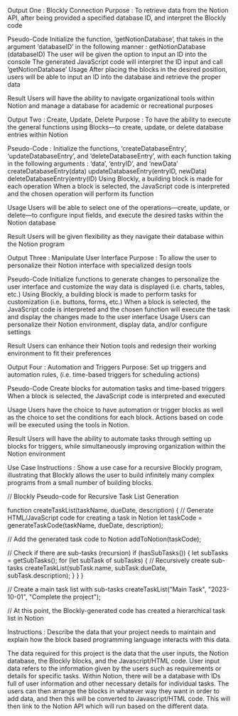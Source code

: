 Output One : Blockly Connection
Purpose : To retrieve data from the Notion API, after being provided a specified database ID, and interpret the Blockly code


Pseudo-Code
Initialize the function, ‘getNotionDatabase’, that takes in the argument ‘databaseID’ in the following manner : 
getNotionDatabase (databaseID)
The user will be given the option to input an ID into the console 
The generated JavaScript code will interpret the ID input and call ‘getNotionDatabase’
Usage
After placing the blocks in the desired position, users will be able to input an ID into the database and retrieve the proper data


Result 
Users will have the ability to navigate organizational tools within Notion and manage a database for academic or recreational purposes


Output Two : Create, Update, Delete
Purpose : To have the ability to execute the general functions using Blocks—to create, update, or delete database entries within Notion


Pseudo-Code : 
Initialize the functions, ‘createDatabaseEntry’, ‘updateDatabaseEntry’, and ‘deleteDatabaseEntry’, with each function taking in the following arguments : ‘data’, ‘entryID’, and ‘newData’
createDatabaseEntry(data)
updateDatabaseEntry(entryID, newData)
deleteDatabaseEntry(entry(ID)
Using Blockly, a building block is made for each operation
When a block is selected, the JavaScript code is interpreted and the chosen operation will perform its function


Usage
Users will be able to select one of the operations—create, update, or delete—to configure input fields, and execute the desired tasks within the Notion database


Result
Users will be given flexibility as they navigate their database within the Notion program 






Output Three : Manipulate User Interface
Purpose : To allow the user to personalize their Notion interface with specialized design tools 


Pseudo-Code
Initialize functions to generate changes to personalize the user interface and customize the way data is displayed (i.e. charts, tables, etc.)
Using Blockly, a building block is made to perform tasks for customization (i.e. buttons, forms, etc.)
When a block is selected, the JavaScript code is interpreted and the chosen function will execute the task and display the changes made to the user interface
Usage
Users can personalize their Notion environment, display data, and/or configure settings 


Result
Users can enhance their Notion tools and redesign their working environment to fit their preferences 


Output Four : Automation and Triggers
Purpose: Set up triggers and automation rules, (i.e. time-based triggers for scheduling actions)


Pseudo-Code
Create blocks for automation tasks and time-based triggers
When a block is selected, the JavaScript code is interpreted and executed


Usage
Users have the choice to have automation or trigger blocks as well as the choice to set the conditions for each block.
Actions based on code will be executed using the tools in Notion.


Result
Users will have the ability to automate tasks through setting up blocks for triggers, while simultaneously improving organization within the Notion environment 


Use Case
Instructions : Show a use case for a recursive Blockly program, illustrating that Blockly allows the user to build infinitely many complex programs from a small number of building blocks.


// Blockly Pseudo-code for Recursive Task List Generation


function createTaskList(taskName, dueDate, description) {
  // Generate HTML/JavaScript code for creating a task in Notion
  let taskCode = generateTaskCode(taskName, dueDate, description);


  // Add the generated task code to Notion
  addToNotion(taskCode);


  // Check if there are sub-tasks (recursion)
  if (hasSubTasks()) {
    let subTasks = getSubTasks();
    for (let subTask of subTasks) {
      // Recursively create sub-tasks
      createTaskList(subTask.name, subTask.dueDate, subTask.description);
    }
  }
}


// Create a main task list with sub-tasks
createTaskList("Main Task", "2023-10-01", "Complete the project");


// At this point, the Blockly-generated code has created a hierarchical task list in Notion





Instructions : Describe the data that your project needs to maintain and explain how the block based programming language interacts with this data.
	
The data required for this project is the data that the user inputs, the Notion database, the Blockly blocks, and the Javascript/HTML code. User input data refers to the information given by the users such as requirements or details for specific tasks. Within Notion, there will be a database with IDs full of user information and other necessary details for individual tasks. The users can then arrange the blocks in whatever way they want in order to add data, and then this will be converted to Javascript/HTML code. This will then link to the Notion API which will run based on the different data.
